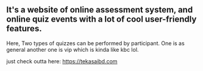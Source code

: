 It's a website of online assessment system, and online quiz events with a lot of cool user-friendly features.
-
Here, Two types of quizzes can be performed by participant. One is as general another one is vip which is kinda
 like kbc lol.
 
 just check outta here: https://tekasaibd.com
